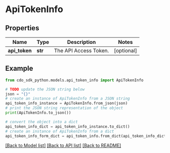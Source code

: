 # ApiTokenInfo


## Properties

Name | Type | Description | Notes
------------ | ------------- | ------------- | -------------
**api_token** | **str** | The API Access Token. | [optional] 

## Example

```python
from cdo_sdk_python.models.api_token_info import ApiTokenInfo

# TODO update the JSON string below
json = "{}"
# create an instance of ApiTokenInfo from a JSON string
api_token_info_instance = ApiTokenInfo.from_json(json)
# print the JSON string representation of the object
print(ApiTokenInfo.to_json())

# convert the object into a dict
api_token_info_dict = api_token_info_instance.to_dict()
# create an instance of ApiTokenInfo from a dict
api_token_info_form_dict = api_token_info.from_dict(api_token_info_dict)
```
[[Back to Model list]](../README.md#documentation-for-models) [[Back to API list]](../README.md#documentation-for-api-endpoints) [[Back to README]](../README.md)


